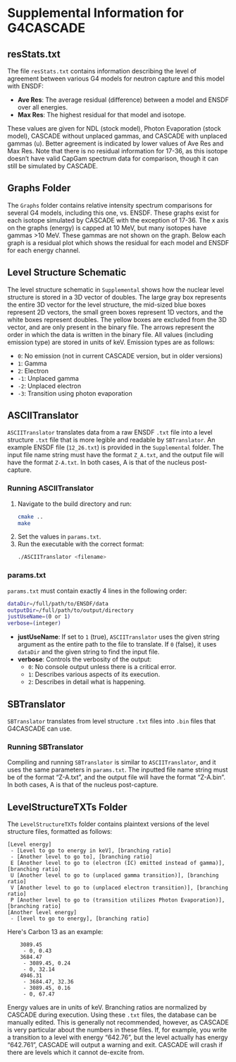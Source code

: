 # Supplemental Information for G4CASCADE

## resStats.txt

The file `resStats.txt` contains information describing the level of agreement between various G4 models for neutron capture and this model with ENSDF:

- **Ave Res**: The average residual (difference) between a model and ENSDF over all energies.
- **Max Res**: The highest residual for that model and isotope.

These values are given for NDL (stock model), Photon Evaporation (stock model), CASCADE without unplaced gammas, and CASCADE with unplaced gammas (u). Better agreement is indicated by lower values of Ave Res and Max Res. Note that there is no residual information for 17-36, as this isotope doesn’t have valid CapGam spectrum data for comparison, though it can still be simulated by CASCADE.

## Graphs Folder

The `Graphs` folder contains relative intensity spectrum comparisons for several G4 models, including this one, vs. ENSDF. These graphs exist for each isotope simulated by CASCADE with the exception of 17-36. The x axis on the graphs (energy) is capped at 10 MeV, but many isotopes have gammas >10 MeV. These gammas are not shown on the graph. Below each graph is a residual plot which shows the residual for each model and ENSDF for each energy channel.

## Level Structure Schematic

The level structure schematic in `Supplemental` shows how the nuclear level structure is stored in a 3D vector of doubles. The large gray box represents the entire 3D vector for the level structure, the mid-sized blue boxes represent 2D vectors, the small green boxes represent 1D vectors, and the white boxes represent doubles. The yellow boxes are excluded from the 3D vector, and are only present in the binary file. The arrows represent the order in which the data is written in the binary file. All values (including emission type) are stored in units of keV. Emission types are as follows:

- `0`: No emission (not in current CASCADE version, but in older versions)
- `1`: Gamma
- `2`: Electron
- `-1`: Unplaced gamma
- `-2`: Unplaced electron
- `-3`: Transition using photon evaporation

## ASCIITranslator

`ASCIITranslator` translates data from a raw ENSDF `.txt` file into a level structure `.txt` file that is more legible and readable by `SBTranslator`. An example ENSDF file (`12_26.txt`) is provided in the `Supplemental` folder. The input file name string must have the format `Z_A.txt`, and the output file will have the format `Z-A.txt`. In both cases, A is that of the nucleus post-capture.

### Running ASCIITranslator

1. Navigate to the build directory and run:
    ```sh
    cmake ..
    make
    ```
2. Set the values in `params.txt`.
3. Run the executable with the correct format:
    ```sh
    ./ASCIITranslator <filename>
    ```

### params.txt

`params.txt` must contain exactly 4 lines in the following order:
```sh
dataDir=/full/path/to/ENSDF/data
outputDir=/full/path/to/output/directory
justUseName=(0 or 1)
verbose=(integer)
```

- **justUseName**: If set to `1` (true), `ASCIITranslator` uses the given string argument as the entire path to the file to translate. If `0` (false), it uses `dataDir` and the given string to find the input file.
- **verbose**: Controls the verbosity of the output:
    - `0`: No console output unless there is a critical error.
    - `1`: Describes various aspects of its execution.
    - `2`: Describes in detail what is happening.

## SBTranslator

`SBTranslator` translates from level structure `.txt` files into `.bin` files that G4CASCADE can use.

### Running SBTranslator

Compiling and running `SBTranslator` is similar to `ASCIITranslator`, and it uses the same parameters in `params.txt`. The inputted file name string must be of the format “Z-A.txt”, and the output file will have the format “Z-A.bin”. In both cases, A is that of the nucleus post-capture.

## LevelStructureTXTs Folder

The `LevelStructureTXTs` folder contains plaintext versions of the level structure files, formatted as follows:

~~~text
[Level energy]
 - [Level to go to energy in keV], [branching ratio]
 - [Another level to go to], [branching ratio]
 E [Another level to go to (electron (IC) emitted instead of gamma)], [branching ratio]
 U [Another level to go to (unplaced gamma transition)], [branching ratio]
 V [Another level to go to (unplaced electron transition)], [branching ratio]
 P [Another level to go to (transition utilizes Photon Evaporation)], [branching ratio]
[Another level energy]
 - [level to go to energy], [branching ratio]
~~~
Here's Carbon 13 as an example:
~~~text
	3089.45
	 - 0, 0.43
	3684.47
	 - 3089.45, 0.24
	 - 0, 32.14
	4946.31
	 - 3684.47, 32.36
	 - 3089.45, 0.16
	 - 0, 67.47
~~~
Energy values are in units of keV. Branching ratios are normalized by CASCADE during execution.
Using these `.txt` files, the database can be manually edited. This is generally not recommended, however, as CASCADE is very particular about the numbers in these files. If, for example, you write a transition to a level with energy “642.76”, but the level actually has energy “642.761”, CASCADE will output a warning and exit. CASCADE will crash if there are levels which it cannot de-excite from.
